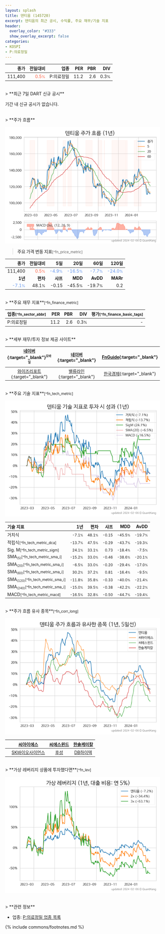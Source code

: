 ```yaml
---
layout: splash
title: 덴티움 (145720)
excerpt: 덴티움의 최근 공시, 수익률, 주요 재무/기술 지표
header:
  overlay_color: "#333"
  show_overlay_excerpt: false
categories:
- KOSPI
- P:의료정밀
---
```


| **종가** | **전일대비** | **업종** | **PER** | **PBR** | **DIV** |
| -------: | -----------: | -------: | ------: | ------: | ------: |
| 111,400 | <span style="color: tomato">0.5<small>%</small></span> | P:의료정밀 | 11.2 | 2.6 | 0.3<small>%</small> |

<!-- more -->

<br>
> **최근 7일 DART 신규 공시**<a id="dart"></a>

기간 내 신규 공시가 없습니다.

<br>
> **주가 흐름**<a id="price"></a>

![145720](/stock/images/145720.png)

> **주요 가격 변동 지표**<small>[^fn_price_metric]</small>

| **종가** | **전일대비** | **5일** | **20일** | **60일** | **120일** |
| -------: | -----------: | ------: | -------: | -------: | --------: |
| 111,400 | <span style="color: tomato">0.5<small>%</small></span> | <span style="color: cornflowerblue">-4.9<small>%</small></span> | <span style="color: cornflowerblue">-16.5<small>%</small></span> | <span style="color: cornflowerblue">-7.7<small>%</small></span> | <span style="color: cornflowerblue">-24.0<small>%</small></span> |
| **1년** | **편차** | **샤프** | **MDD** | **AvDD** | **MARr** |
| <span style="color: cornflowerblue">-7.1<small>%</small></span> | 48.1<small>%</small> | -0.15 | -45.5<small>%</small> | -19.7<small>%</small> | 0.2 |

<br>
> **주요 재무 지표**<small>[^fn_finance_metric]</small>

| **업종**<small>[^fn_sector_abbr]</small> | **PER** | **PBR** | **DIV** | **평가**<small>[^fn_finance_basic_tags]</small> |
| :--------------------------------------- | ------: | ------: | ------: | ----------------------------------------------: |
| P:의료정밀 | 11.2 | 2.6 | 0.3<small>%</small> | - |

<br>
> **세부 재무/투자 정보 제공 사이트**

| [네이버](https://m.stock.naver.com/domestic/stock/145720/finance/summary){:target="_blank"}<sup><small>모바일</small></sup> | [네이버](https://finance.naver.com/item/coinfo.naver?code=145720){:target="_blank"} | [FnGuide](https://comp.fnguide.com/SVO2/ASP/SVD_Invest.asp?gicode=A145720&MenuYn=Y){:target="_blank"} |
| :---: | :---: | :---: |
| [와이즈리포트](https://comp.wisereport.co.kr/company/c1040001.aspx?cmp_cd=145720){:target="_blank"} | [밸류라인](https://www.valueline.co.kr/finance/summary/145720){:target="_blank"} | [한국경제](https://markets.hankyung.com/stock/145720/financial-summary){:target="_blank"} |

<br>
> **주요 기술 지표**<small>[^fn_tech_metric]</small>


![145720](/stock/images/145720_tech.png)

| **기술 지표** | **1년** | **편차** | **샤프** | **MDD** | **AvDD** |
| :------------ | ------: | -----------: | -------: | ------: | -------: |
| 거치식 | <small>-7.1<small>%</small></small> | <small>48.1<small>%</small></small> | <small>-0.15</small> | <small>-45.5<small>%</small></small> | <small>-19.7<small>%</small></small> |
| 적립식<small>[^fn_tech_metric_dca]</small> | <small>-13.7<small>%</small></small> | <small>47.5<small>%</small></small> | <small>-0.29</small> | <small>-43.7<small>%</small></small> | <small>-19.3<small>%</small></small> |
| Sig. M<small>[^fn_tech_metric_sigm]</small> | <small>24.1<small>%</small></small> | <small>33.1<small>%</small></small> | <small>0.73</small> | <small>-18.4<small>%</small></small> | <small>-7.5<small>%</small></small> |
| SMA<small><sub>(5)</sub></small><small>[^fn_tech_metric_sma_i]</small> | <small>-15.2<small>%</small></small> | <small>33.0<small>%</small></small> | <small>-0.46</small> | <small>-38.6<small>%</small></small> | <small>-20.1<small>%</small></small> |
| SMA<small><sub>(20)</sub></small><small>[^fn_tech_metric_sma_i]</small> | <small>-6.5<small>%</small></small> | <small>33.0<small>%</small></small> | <small>-0.20</small> | <small>-29.4<small>%</small></small> | <small>-17.0<small>%</small></small> |
| SMA<small><sub>(60)</sub></small><small>[^fn_tech_metric_sma_i]</small> | <small>30.2<small>%</small></small> | <small>37.2<small>%</small></small> | <small>0.81</small> | <small>-16.4<small>%</small></small> | <small>-9.5<small>%</small></small> |
| SMA<small><sub>(120)</sub></small><small>[^fn_tech_metric_sma_i]</small> | <small>-11.8<small>%</small></small> | <small>35.8<small>%</small></small> | <small>-0.33</small> | <small>-40.0<small>%</small></small> | <small>-21.4<small>%</small></small> |
| SMA<small><sub>(240)</sub></small><small>[^fn_tech_metric_sma_i]</small> | <small>-15.0<small>%</small></small> | <small>39.5<small>%</small></small> | <small>-0.38</small> | <small>-42.2<small>%</small></small> | <small>-22.2<small>%</small></small> |
| MACD<small>[^fn_tech_metric_macd]</small> | <small>-16.5<small>%</small></small> | <small>32.8<small>%</small></small> | <small>-0.50</small> | <small>-44.7<small>%</small></small> | <small>-19.4<small>%</small></small> |

<br>
> **주가 흐름 유사 종목**<a id="corr"></a><small>[^fn_corr_long]</small>

![145720](/stock/images/145720_corr.png)

|       | [씨아이에스](/222080/) | [씨에스윈드](/112610/) | [한솔케미칼](/014680/) |
| :---: | :------------------------------------: | :------------------------------------: | :------------------------------------: |
|       | [SK바이오사이언스](/302440/) | [후성](/093370/) | [DB하이텍](/000990/) |

<br>
> **가상 레버리지 상품에 투자했다면**<a id="2x"></a><small>[^fn_lev]</small>

![145720](/stock/images/145720_2x.png)

<br>
> **관련 정보**

- 업종: [P:의료정밀 업종 목록](/stats/sector/kospi_업종_의료정밀_종목/)

{% include commons/footnotes.md %}